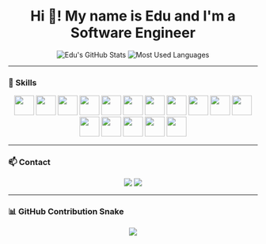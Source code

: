 <h1 align="center">Hi 👋! My name is Edu and I'm a Software Engineer</h1>

<p align="center">
  <img src="https://github-readme-stats.vercel.app/api?username=edu24epitech&show_icons=true&theme=dark" alt="Edu's GitHub Stats" />
  <img src="https://github-readme-stats.vercel.app/api/top-langs/?username=edu24epitech&layout=compact&theme=dark" alt="Most Used Languages" />
</p>

---

### 🧠 Skills

<p align="center">
  <img src="https://cdn.jsdelivr.net/gh/devicons/devicon/icons/c/c-original.svg" width="40" />
  <img src="https://cdn.jsdelivr.net/gh/devicons/devicon/icons/cplusplus/cplusplus-original.svg" width="40" />
  <img src="https://cdn.jsdelivr.net/gh/devicons/devicon/icons/python/python-original.svg" width="40" />
  <img src="https://cdn.jsdelivr.net/gh/devicons/devicon/icons/lua/lua-original.svg" width="40" />
  <img src="https://cdn.jsdelivr.net/gh/devicons/devicon/icons/haskell/haskell-original.svg" width="40" />
  <img src="https://cdn.jsdelivr.net/gh/devicons/devicon/icons/golang/golang-original.svg" width="40" />
  <img src="https://cdn.jsdelivr.net/gh/devicons/devicon/icons/javascript/javascript-original.svg" width="40" />
  <img src="https://cdn.jsdelivr.net/gh/devicons/devicon/icons/typescript/typescript-original.svg" width="40" />
  <img src="https://cdn.jsdelivr.net/gh/devicons/devicon/icons/html5/html5-original.svg" width="40" />
  <img src="https://cdn.jsdelivr.net/gh/devicons/devicon/icons/css3/css3-original.svg" width="40" />
  <img src="https://cdn.jsdelivr.net/gh/devicons/devicon/icons/react/react-original.svg" width="40" />
  <img src="https://cdn.jsdelivr.net/gh/devicons/devicon/icons/postgresql/postgresql-original.svg" width="40" />
  <img src="https://cdn.jsdelivr.net/gh/devicons/devicon/icons/mongodb/mongodb-original.svg" width="40" />
  <img src="https://cdn.jsdelivr.net/gh/devicons/devicon/icons/docker/docker-original.svg" width="40" />
  <img src="https://cdn.jsdelivr.net/gh/devicons/devicon/icons/linux/linux-original.svg" width="40" />
  <img src="https://cdn.jsdelivr.net/gh/devicons/devicon/icons/git/git-original.svg" width="40" />
</p>

---

### 📫 Contact

<p align="center">
  <a href="mailto:youremail@example.com"><img src="https://img.shields.io/badge/GMAIL-D14836?style=for-the-badge&logo=gmail&logoColor=white" /></a>
  <a href="https://www.linkedin.com/in/yourlinkedin/"><img src="https://img.shields.io/badge/LINKEDIN-0A66C2?style=for-the-badge&logo=linkedin&logoColor=white" /></a>
</p>

---

### 📊 GitHub Contribution Snake

<p align="center">
  <img src="https://raw.githubusercontent.com/edu24epitech/edu24epitech/output/github-contribution-grid-snake.svg" />
</p>
